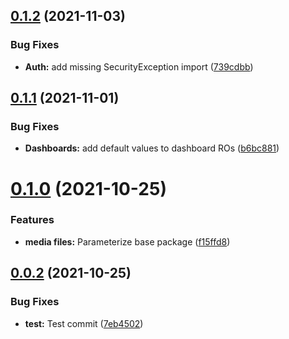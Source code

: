 ## [0.1.2](https://github.com/crud-studio/feature-depot/compare/v0.1.1...v0.1.2) (2021-11-03)


### Bug Fixes

* **Auth:** add missing SecurityException import ([739cdbb](https://github.com/crud-studio/feature-depot/commit/739cdbb72ded10382a69e96f126d7a746eb7535d))

## [0.1.1](https://github.com/crud-studio/feature-depot/compare/v0.1.0...v0.1.1) (2021-11-01)


### Bug Fixes

* **Dashboards:** add default values to dashboard ROs ([b6bc881](https://github.com/crud-studio/feature-depot/commit/b6bc88144ce41ccfecf3b44762b22817360dfe8f))

# [0.1.0](https://github.com/crud-studio/feature-depot/compare/v0.0.1...v0.1.0) (2021-10-25)


### Features

* **media files:** Parameterize base package ([f15ffd8](https://github.com/crud-studio/feature-depot/commit/f15ffd81f67cd7f413420393e3eaa09b0e9c4fda))

## [0.0.2](https://github.com/crud-studio/feature-depot/compare/v0.0.1...v0.0.2) (2021-10-25)


### Bug Fixes

* **test:** Test commit ([7eb4502](https://github.com/crud-studio/feature-depot/commit/7eb4502bb86af784a0f1216c08d70013fe65ec63))
